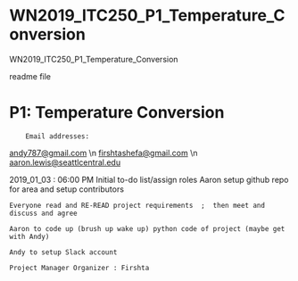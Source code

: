 # WN2019_ITC250_P1_Temperature_Conversion
WN2019_ITC250_P1_Temperature_Conversion

readme file

# P1: Temperature Conversion




        Email addresses:
andy787@gmail.com \n
firshtashefa@gmail.com \n
aaron.lewis@seattlcentral.edu 



2019_01_03 : 06:00 PM Initial to-do list/assign roles
    Aaron setup github repo for area and setup contributors
    
    Everyone read and RE-READ project requirements  ;  then meet and discuss and agree
    
    Aaron to code up (brush up wake up) python code of project (maybe get with Andy)
    
    Andy to setup Slack account
    
    Project Manager Organizer : Firshta








